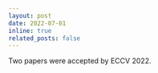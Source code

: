 ```yaml
---
layout: post
date: 2022-07-01
inline: true
related_posts: false
---
```


Two papers were accepted by ECCV 2022.
